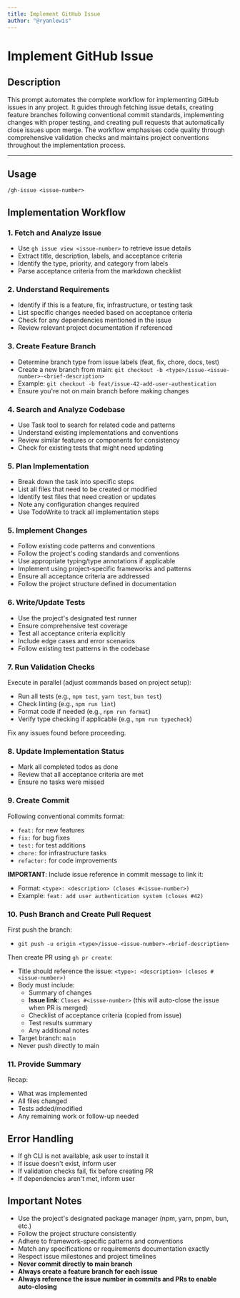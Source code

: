 ```yaml
---
title: Implement GitHub Issue
author: "@ryanlewis"
---
```


# Implement GitHub Issue

## Description

This prompt automates the complete workflow for implementing GitHub issues in any project. It guides through fetching issue details, creating feature branches following conventional commit standards, implementing changes with proper testing, and creating pull requests that automatically close issues upon merge. The workflow emphasises code quality through comprehensive validation checks and maintains project conventions throughout the implementation process.

---

## Usage

```
/gh-issue <issue-number>
```

## Implementation Workflow

### 1. Fetch and Analyze Issue

- Use `gh issue view <issue-number>` to retrieve issue details
- Extract title, description, labels, and acceptance criteria
- Identify the type, priority, and category from labels
- Parse acceptance criteria from the markdown checklist

### 2. Understand Requirements

- Identify if this is a feature, fix, infrastructure, or testing task
- List specific changes needed based on acceptance criteria
- Check for any dependencies mentioned in the issue
- Review relevant project documentation if referenced

### 3. Create Feature Branch

- Determine branch type from issue labels (feat, fix, chore, docs, test)
- Create a new branch from main: `git checkout -b <type>/issue-<issue-number>-<brief-description>`
- Example: `git checkout -b feat/issue-42-add-user-authentication`
- Ensure you're not on main branch before making changes

### 4. Search and Analyze Codebase

- Use Task tool to search for related code and patterns
- Understand existing implementations and conventions
- Review similar features or components for consistency
- Check for existing tests that might need updating

### 5. Plan Implementation

- Break down the task into specific steps
- List all files that need to be created or modified
- Identify test files that need creation or updates
- Note any configuration changes required
- Use TodoWrite to track all implementation steps

### 5. Implement Changes

- Follow existing code patterns and conventions
- Follow the project's coding standards and conventions
- Use appropriate typing/type annotations if applicable
- Implement using project-specific frameworks and patterns
- Ensure all acceptance criteria are addressed
- Follow the project structure defined in documentation

### 6. Write/Update Tests

- Use the project's designated test runner
- Ensure comprehensive test coverage
- Test all acceptance criteria explicitly
- Include edge cases and error scenarios
- Follow existing test patterns in the codebase

### 7. Run Validation Checks

Execute in parallel (adjust commands based on project setup):

- Run all tests (e.g., `npm test`, `yarn test`, `bun test`)
- Check linting (e.g., `npm run lint`)
- Format code if needed (e.g., `npm run format`)
- Verify type checking if applicable (e.g., `npm run typecheck`)

Fix any issues found before proceeding.

### 8. Update Implementation Status

- Mark all completed todos as done
- Review that all acceptance criteria are met
- Ensure no tasks were missed

### 9. Create Commit

Following conventional commits format:

- `feat:` for new features
- `fix:` for bug fixes
- `test:` for test additions
- `chore:` for infrastructure tasks
- `refactor:` for code improvements

**IMPORTANT**: Include issue reference in commit message to link it:
- Format: `<type>: <description> (closes #<issue-number>)`
- Example: `feat: add user authentication system (closes #42)`

### 10. Push Branch and Create Pull Request

First push the branch:
- `git push -u origin <type>/issue-<issue-number>-<brief-description>`

Then create PR using `gh pr create`:

- Title should reference the issue: `<type>: <description> (closes #<issue-number>)`
- Body must include:
  - Summary of changes
  - **Issue link**: `Closes #<issue-number>` (this will auto-close the issue when PR is merged)
  - Checklist of acceptance criteria (copied from issue)
  - Test results summary
  - Any additional notes
- Target branch: `main`
- Never push directly to main

### 11. Provide Summary

Recap:

- What was implemented
- All files changed
- Tests added/modified
- Any remaining work or follow-up needed

## Error Handling

- If gh CLI is not available, ask user to install it
- If issue doesn't exist, inform user
- If validation checks fail, fix before creating PR
- If dependencies aren't met, inform user

## Important Notes

- Use the project's designated package manager (npm, yarn, pnpm, bun, etc.)
- Follow the project structure consistently
- Adhere to framework-specific patterns and conventions
- Match any specifications or requirements documentation exactly
- Respect issue milestones and project timelines
- **Never commit directly to main branch**
- **Always create a feature branch for each issue**
- **Always reference the issue number in commits and PRs to enable auto-closing**
